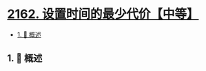 # [2162. 设置时间的最少代价【中等】](https://github.com/tnotesjs/TNotes.leetcode/tree/main/notes/2162.%20%E8%AE%BE%E7%BD%AE%E6%97%B6%E9%97%B4%E7%9A%84%E6%9C%80%E5%B0%91%E4%BB%A3%E4%BB%B7%E3%80%90%E4%B8%AD%E7%AD%89%E3%80%91)

<!-- region:toc -->

- [1. 📝 概述](#1--概述)

<!-- endregion:toc -->

## 1. 📝 概述
